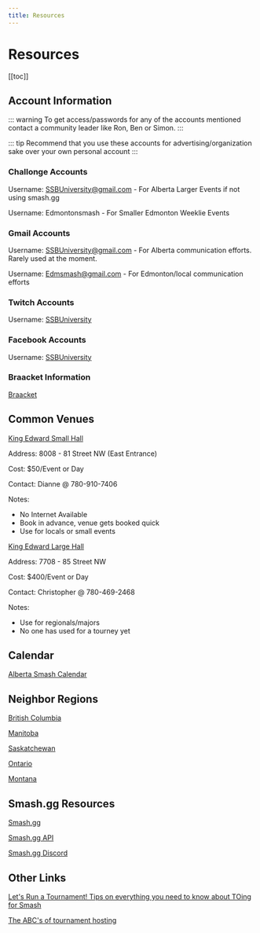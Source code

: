 ```yaml
---
title: Resources
---
```


# Resources

[[toc]]

## Account Information

::: warning
To get access/passwords for any of the accounts mentioned contact a community leader like Ron, Ben or Simon.
:::

::: tip
Recommend that you use these accounts for advertising/organization sake over your own personal account
:::

### Challonge Accounts

Username: SSBUniversity@gmail.com - For Alberta Larger Events if not using smash.gg

Username: Edmontonsmash - For Smaller Edmonton Weeklie Events

### Gmail Accounts

Username: SSBUniversity@gmail.com - For Alberta communication efforts. Rarely used at the moment.

Username: Edmsmash@gmail.com - For Edmonton/local communication efforts

### Twitch Accounts

Username: [SSBUniversity](https://www.twitch.tv/ssbuniversity)

### Facebook Accounts

Username: [SSBUniversity](https://www.facebook.com/ssbuniversity/)

### Braacket Information

[Braacket](https://braacket.com/)

## Common Venues

[King Edward Small Hall](http://www.kingedwardpark.org/hall-rentals/small-hall/)

Address: 8008 - 81 Street NW (East Entrance)

Cost: \$50/Event or Day

Contact: Dianne @ 780-910-7406

Notes:

- No Internet Available
- Book in advance, venue gets booked quick
- Use for locals or small events

[King Edward Large Hall](http://www.kingedwardpark.org/hall-rentals/large-hall/)

Address: 7708 - 85 Street NW

Cost: \$400/Event or Day

Contact: Christopher @ 780-469-2468

Notes:

- Use for regionals/majors
- No one has used for a tourney yet

## Calendar

[Alberta Smash Calendar](https://calendar.google.com/calendar/embed?src=edmsmash%40gmail.com&ctz=America/Edmonton)

## Neighbor Regions

[British Columbia](https://www.facebook.com/groups/TheBCSmashCommunity/)

[Manitoba](https://www.facebook.com/groups/wpgsmash/)

[Saskatchewan](https://www.facebook.com/groups/sasksmash/)

[Ontario](https://www.facebook.com/groups/SmashMeleeOntario/)

[Montana](https://www.facebook.com/groups/310359889094549/)

## Smash.gg Resources

[Smash.gg](https://help.smash.gg/)

[Smash.gg API](https://help.smash.gg/faq/misc/api-access)

[Smash.gg Discord](https://discordservers.com/server/339548254704369677)

## Other Links

[Let's Run a Tournament! Tips on everything you need to know about TOing for Smash](https://ssbworld.com/blog/136/lets-run-a-tournament!-tips-on-everything-you-need-to-know-about-toing-for-smash)

[The ABC's of tournament hosting](https://smashboards.com/threads/the-abcs-of-tournament-hosting.95636/)
